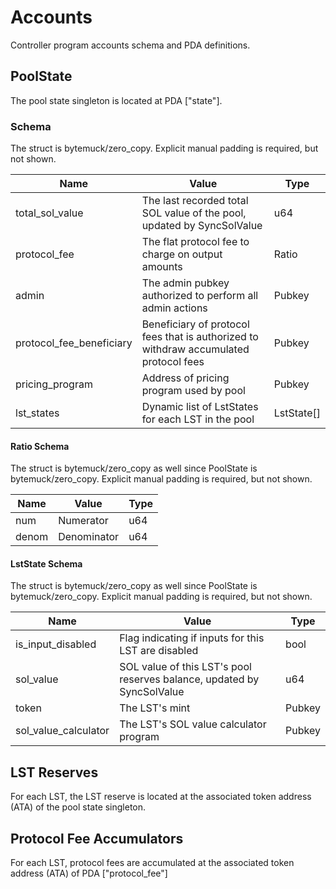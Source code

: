 # Accounts

Controller program accounts schema and PDA definitions.

## PoolState

The pool state singleton is located at PDA ["state"].

### Schema

The struct is bytemuck/zero_copy. Explicit manual padding is required, but not shown.

| Name | Value | Type |
| -- | -- | -- |
| total_sol_value | The last recorded total SOL value of the pool, updated by SyncSolValue | u64 |
| protocol_fee | The flat protocol fee to charge on output amounts | Ratio |
| admin | The admin pubkey authorized to perform all admin actions | Pubkey |
| protocol_fee_beneficiary | Beneficiary of protocol fees that is authorized to withdraw accumulated protocol fees | Pubkey |
| pricing_program | Address of pricing program used by pool | Pubkey |
| lst_states | Dynamic list of LstStates for each LST in the pool | LstState[] |

#### Ratio Schema

The struct is bytemuck/zero_copy as well since PoolState is bytemuck/zero_copy. Explicit manual padding is required, but not shown.

| Name | Value | Type |
| -- | -- | -- |
| num | Numerator | u64 |
| denom | Denominator | u64 |

#### LstState Schema

The struct is bytemuck/zero_copy as well since PoolState is bytemuck/zero_copy. Explicit manual padding is required, but not shown.

| Name | Value | Type |
| -- | -- | -- |
| is_input_disabled | Flag indicating if inputs for this LST are disabled | bool |
| sol_value | SOL value of this LST's pool reserves balance, updated by SyncSolValue | u64 |
| token | The LST's mint | Pubkey |
| sol_value_calculator | The LST's SOL value calculator program | Pubkey |

## LST Reserves

For each LST, the LST reserve is located at the associated token address (ATA) of the pool state singleton.

## Protocol Fee Accumulators

For each LST, protocol fees are accumulated at the associated token address (ATA) of PDA ["protocol_fee"]
